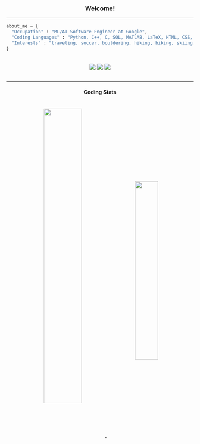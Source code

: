 <div align="center">
    <h3> Welcome! </h3>
    <hr/>
</div>

```python
about_me = {
  "Occupation" : "ML/AI Software Engineer at Google",
  "Coding Languages" : "Python, C++, C, SQL, MATLAB, LaTeX, HTML, CSS, JS, Bash, Slurm"
  "Interests" : "traveling, soccer, bouldering, hiking, biking, skiing, and taking pictures"
}
```
<div align="center">
    <br>
        <a href="https://gkroiz.github.io">
        <img align="center" src="https://img.shields.io/badge/gkroiz.github.io-000000?style=for-the-badge&logo=About.me&logoColor=white">
    </a>
    <a href="https://www.linkedin.com/in/gkroiz">
        <img align="center" src="https://img.shields.io/badge/-gkroiz-blue?style=for-the-badge&logo=Linkedin&logoColor=white&link=https://www.linkedin.com/in/gkroiz/">
    </a>
    <a href="mailto:gersonkroiz@gmail.com">
        <img align="center" src="https://img.shields.io/badge/-gersonkroiz@gmail.com-c14438?style=for-the-badge&logo=Gmail&logoColor=white&link=mailto:gersonkroiz@gmail.com">
    </a>
    <br>
    <br>
</div>
<hr/>
<div align="center">
    <h4>Coding Stats</h4>
    <br>
    <a href="https://github.com/gkroiz/github-readme-stats">
        <img style="width:45%" align="center" src="https://github-readme-stats-gkroiz.vercel.app/api?username=gkroiz&theme=dark&hide=contribs&show_icons=true&count_private=true&show_icons=true&border_radius=30px" />
    </a>&nbsp&nbsp&nbsp&nbsp
    <a href="https://github.com/gkroiz/github-readme-stats">
        <img style="width:35%" align="center" src="https://github-readme-stats-git-org-stats-gkroiz.vercel.app/api/top-langs/?username=gkroiz&role=OWNER,COLLABORATOR&layout=compact&theme=dark&count_private=true&langs_count=6&exclude_repo=weatherbench-tutorial,project3-gkroiz1,project1-gkroiz&border_radius=30px" />
    </a>
</div>
